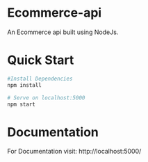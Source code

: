 # Ecommerce-api

An Ecommerce api built using NodeJs.

# Quick Start

```bash
#Install Dependencies
npm install

# Serve on localhost:5000
npm start

```

# Documentation

For Documentation visit: http://localhost:5000/
